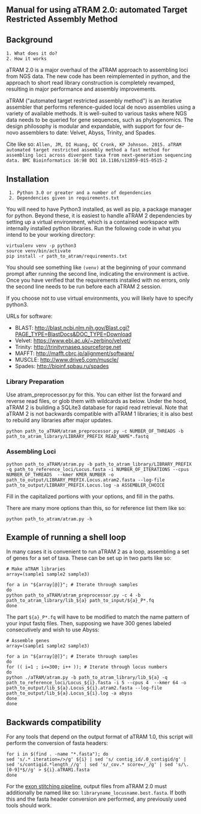 ## Manual for using aTRAM 2.0: automated Target Restricted Assembly Method

## Background
    1. What does it do?
    2. How it works

aTRAM 2.0 is a major overhaul of the aTRAM approach to assembling loci from NGS data. The new code has been reimplemented in python, and the approach to short read library construction is completely revamped, resulting in major performance and assembly improvements.

aTRAM ("automated target restricted assembly method") is an iterative assembler that performs reference-guided local de novo assemblies using a variety of available methods. It is well-suited to various tasks where NGS data needs to be queried for gene sequences, such as phylogenomics. The design philosophy is modular and expandable, with support for four de-novo assemblers to date: Velvet, Abyss, Trinity, and Spades.

Cite like so:
```Allen, JM, DI Huang, QC Cronk, KP Johnson. 2015. aTRAM automated target restricted assembly method a fast method for assembling loci across divergent taxa from next-generation sequencing data. BMC Bioinformatics 16:98 DOI 10.1186/s12859-015-0515-2```

## Installation
     1. Python 3.0 or greater and a number of dependencies
     2. Dependencies given in requirements.txt

You will need to have Python3 installed, as well as pip, a package manager for python. Beyond these, it is easiest to handle aTRAM 2 dependencies by setting up a virtual environment, which is a contained workspace with internally installed python libraries. Run the following code in what you intend to be your working directory:

```
virtualenv venv -p python3
source venv/bin/activate
pip install -r path_to_atram/requirements.txt 
```

You should see something like `(venv)` at the beginning of your command prompt after running the second line, indicating the environment is active. Once you have verified that the requirements installed with no errors, only the second line needs to be run before each aTRAM 2 session.

If you choose not to use virtual environments, you will likely have to specify python3.

URLs for software:

* BLAST: http://blast.ncbi.nlm.nih.gov/Blast.cgi?PAGE_TYPE=BlastDocs&DOC_TYPE=Download
* Velvet: https://www.ebi.ac.uk/~zerbino/velvet/
* Trinity: http://trinityrnaseq.sourceforge.net
* MAFFT: http://mafft.cbrc.jp/alignment/software/
* MUSCLE: http://www.drive5.com/muscle/
* Spades: http://bioinf.spbau.ru/spades

### Library Preparation
Use atram_preprocessor.py for this. You can either list the forward and reverse read files, or glob them with wildcards as below. Under the hood, aTRAM 2 is building a SQLite3 database for rapid read retrieval. Note that aTRAM 2 is not backwards compatible with aTRAM 1 libraries; it is also best to rebuild any libraries after major updates. 

``` python path_to_aTRAM/atram_preprocessor.py -c NUMBER_OF_THREADS -b path_to_atram_library/LIBRARY_PREFIX READ_NAME*.fastq ```
  
### Assembling Loci

``` 
python path_to_aTRAM/atram.py -b path_to_atram_library/LIBRARY_PREFIX -q path_to_reference_loci/Locus.fasta -i NUMBER_OF_ITERATIONS --cpus NUMBER_OF_THREADS  --kmer KMER_NUMBER -o path_to_output/LIBRARY_PREFIX.Locus.atram2.fasta --log-file path_to_output/LIBRARY_PREFIX.Locus.log -a ASSEMBLER_CHOICE
```

Fill in the capitalized portions with your options, and fill in the paths. 

There are many more options than this, so for reference list them like so:

```python path_to_atram/atram.py -h```

## Example of running a shell loop

In many cases it is convenient to run aTRAM 2 as a loop, assembling a set of genes for a set of taxa. These can be set up in two parts like so:

```
# Make aTRAM libraries
array=(sample1 sample2 sample3)

for a in "${array[@]}"; # Iterate through samples
do 
python path_to_aTRAM/atram_preprocessor.py -c 4 -b path_to_atram_library/lib_${a} path_to_input/${a}_P*.fq
done
```

The part `${a}_P*.fq` will have to be modified to match the name pattern of your input fastq files. Then, supposing we have 300 genes labeled consecutively and wish to use Abyss:

```
# Assemble genes
array=(sample1 sample2 sample3)

for a in "${array[@]}"; # Iterate through samples
do
for (( i=1 ; i<=300; i++ )); # Iterate through locus numbers
do 
python ./aTRAM/atram.py -b path_to_atram_library/lib_${a} -q path_to_reference_loci/Locus_${i}.fasta -i 5 --cpus 4  --kmer 64 -o path_to_output/lib_${a}.Locus_${i}.atram2.fasta --log-file path_to_output/lib_${a}.Locus_${i}.log -a abyss
done
done
```

## Backwards compatibility

For any tools that depend on the output format of aTRAM 1.0, this script will perform the conversion of fasta headers:

```
for i in $(find . -name "*.fasta"); do
sed 's/.* iteration=/>/g' ${i} | sed 's/ contig_id/.0_contigid/g' | sed 's/contigid.*length_//g' | sed 's/_cov.* score=/_/g' | sed 's/\.[0-9]*$//g' > ${i}.aTRAM1.fasta
done
```

For the [exon stitching pipeline](https://github.com/juliema/exon_stitching), output files from aTRAM 2.0 must additionally be named like so: `libraryname_locusname.best.fasta`. If both this and the fasta header conversion are performed, any previously used tools should work.
